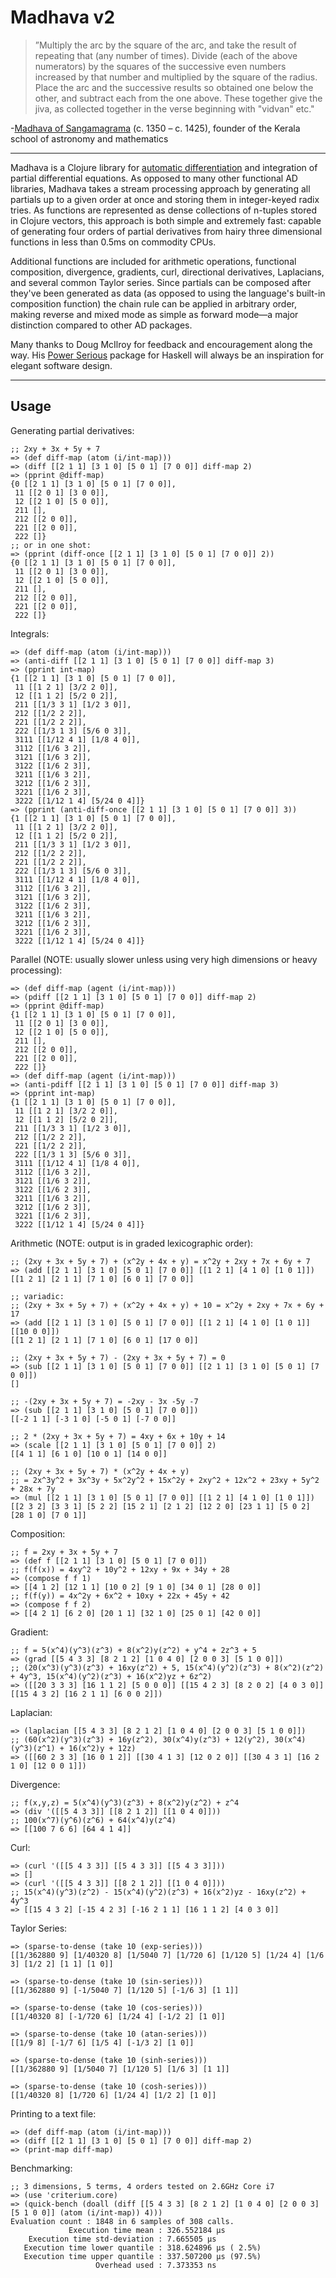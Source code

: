 # Madhava v2

>”Multiply the arc by the square of the arc, and take the result of repeating that (any number of times). Divide (each of the above numerators) by the squares of the successive even numbers increased by that number and multiplied by the square of the radius. Place the arc and the successive results so obtained one below the other, and subtract each from the one above. These together give the jiva, as collected together in the verse beginning with "vidvan" etc."

-[Madhava of Sangamagrama](https://en.wikipedia.org/wiki/Madhava_of_Sangamagrama) (c. 1350 – c. 1425), founder of the Kerala school of astronomy and mathematics

---

Madhava is a Clojure library for [automatic differentiation](https://en.wikipedia.org/wiki/Automatic_differentiation) and integration of partial differential equations. As opposed to many other functional AD libraries, Madhava takes a stream processing approach by generating all partials up to a given order at once and storing them in integer-keyed radix tries. As functions are represented as dense collections of n-tuples stored in Clojure vectors, this approach is both simple and extremely fast: capable of generating four orders of partial derivatives from hairy three dimensional functions in less than 0.5ms on commodity CPUs.

Additional functions are included for arithmetic operations, functional composition, divergence, gradients, curl, directional derivatives, Laplacians, and several common Taylor series. Since partials can be composed after they've been generated as data (as opposed to using the language's built-in composition function) the chain rule can be applied in arbitrary order, making reverse and mixed mode as simple as forward mode&mdash;a major distinction compared to other AD packages.

Many thanks to Doug McIlroy for feedback and encouragement along the way. His [Power Serious](http://www.cs.dartmouth.edu/~doug/powser.html) package for Haskell will always be an inspiration for elegant software design.

---

## Usage

Generating partial derivatives:

```
;; 2xy + 3x + 5y + 7
=> (def diff-map (atom (i/int-map)))
=> (diff [[2 1 1] [3 1 0] [5 0 1] [7 0 0]] diff-map 2)
=> (pprint @diff-map)
{0 [[2 1 1] [3 1 0] [5 0 1] [7 0 0]],
 11 [[2 0 1] [3 0 0]],
 12 [[2 1 0] [5 0 0]],
 211 [],
 212 [[2 0 0]],
 221 [[2 0 0]],
 222 []}
;; or in one shot:
=> (pprint (diff-once [[2 1 1] [3 1 0] [5 0 1] [7 0 0]] 2))
{0 [[2 1 1] [3 1 0] [5 0 1] [7 0 0]],
 11 [[2 0 1] [3 0 0]],
 12 [[2 1 0] [5 0 0]],
 211 [],
 212 [[2 0 0]],
 221 [[2 0 0]],
 222 []}
```

Integrals:

```
=> (def diff-map (atom (i/int-map)))
=> (anti-diff [[2 1 1] [3 1 0] [5 0 1] [7 0 0]] diff-map 3)
=> (pprint int-map)
{1 [[2 1 1] [3 1 0] [5 0 1] [7 0 0]],
 11 [[1 2 1] [3/2 2 0]],
 12 [[1 1 2] [5/2 0 2]],
 211 [[1/3 3 1] [1/2 3 0]],
 212 [[1/2 2 2]],
 221 [[1/2 2 2]],
 222 [[1/3 1 3] [5/6 0 3]],
 3111 [[1/12 4 1] [1/8 4 0]],
 3112 [[1/6 3 2]],
 3121 [[1/6 3 2]],
 3122 [[1/6 2 3]],
 3211 [[1/6 3 2]],
 3212 [[1/6 2 3]],
 3221 [[1/6 2 3]],
 3222 [[1/12 1 4] [5/24 0 4]]}
=> (pprint (anti-diff-once [[2 1 1] [3 1 0] [5 0 1] [7 0 0]] 3))
{1 [[2 1 1] [3 1 0] [5 0 1] [7 0 0]],
 11 [[1 2 1] [3/2 2 0]],
 12 [[1 1 2] [5/2 0 2]],
 211 [[1/3 3 1] [1/2 3 0]],
 212 [[1/2 2 2]],
 221 [[1/2 2 2]],
 222 [[1/3 1 3] [5/6 0 3]],
 3111 [[1/12 4 1] [1/8 4 0]],
 3112 [[1/6 3 2]],
 3121 [[1/6 3 2]],
 3122 [[1/6 2 3]],
 3211 [[1/6 3 2]],
 3212 [[1/6 2 3]],
 3221 [[1/6 2 3]],
 3222 [[1/12 1 4] [5/24 0 4]]}
```

Parallel (NOTE: usually slower unless using very high dimensions or heavy processing):

```
=> (def diff-map (agent (i/int-map)))
=> (pdiff [[2 1 1] [3 1 0] [5 0 1] [7 0 0]] diff-map 2)
=> (pprint @diff-map)
{1 [[2 1 1] [3 1 0] [5 0 1] [7 0 0]],
 11 [[2 0 1] [3 0 0]],
 12 [[2 1 0] [5 0 0]],
 211 [],
 212 [[2 0 0]],
 221 [[2 0 0]],
 222 []}
=> (def diff-map (agent (i/int-map)))
=> (anti-pdiff [[2 1 1] [3 1 0] [5 0 1] [7 0 0]] diff-map 3)
=> (pprint int-map)
{1 [[2 1 1] [3 1 0] [5 0 1] [7 0 0]],
 11 [[1 2 1] [3/2 2 0]],
 12 [[1 1 2] [5/2 0 2]],
 211 [[1/3 3 1] [1/2 3 0]],
 212 [[1/2 2 2]],
 221 [[1/2 2 2]],
 222 [[1/3 1 3] [5/6 0 3]],
 3111 [[1/12 4 1] [1/8 4 0]],
 3112 [[1/6 3 2]],
 3121 [[1/6 3 2]],
 3122 [[1/6 2 3]],
 3211 [[1/6 3 2]],
 3212 [[1/6 2 3]],
 3221 [[1/6 2 3]],
 3222 [[1/12 1 4] [5/24 0 4]]}
```

Arithmetic (NOTE: output is in graded lexicographic order):

```
;; (2xy + 3x + 5y + 7) + (x^2y + 4x + y) = x^2y + 2xy + 7x + 6y + 7
=> (add [[2 1 1] [3 1 0] [5 0 1] [7 0 0]] [[1 2 1] [4 1 0] [1 0 1]])
[[1 2 1] [2 1 1] [7 1 0] [6 0 1] [7 0 0]]

;; variadic:
;; (2xy + 3x + 5y + 7) + (x^2y + 4x + y) + 10 = x^2y + 2xy + 7x + 6y + 17
=> (add [[2 1 1] [3 1 0] [5 0 1] [7 0 0]] [[1 2 1] [4 1 0] [1 0 1]] [[10 0 0]])
[[1 2 1] [2 1 1] [7 1 0] [6 0 1] [17 0 0]]

;; (2xy + 3x + 5y + 7) - (2xy + 3x + 5y + 7) = 0
=> (sub [[2 1 1] [3 1 0] [5 0 1] [7 0 0]] [[2 1 1] [3 1 0] [5 0 1] [7 0 0]])
[]

;; -(2xy + 3x + 5y + 7) = -2xy - 3x -5y -7
=> (sub [[2 1 1] [3 1 0] [5 0 1] [7 0 0]])
[[-2 1 1] [-3 1 0] [-5 0 1] [-7 0 0]]

;; 2 * (2xy + 3x + 5y + 7) = 4xy + 6x + 10y + 14
=> (scale [[2 1 1] [3 1 0] [5 0 1] [7 0 0]] 2)
[[4 1 1] [6 1 0] [10 0 1] [14 0 0]]

;; (2xy + 3x + 5y + 7) * (x^2y + 4x + y)
;; = 2x^3y^2 + 3x^3y + 5x^2y^2 + 15x^2y + 2xy^2 + 12x^2 + 23xy + 5y^2 + 28x + 7y
=> (mul [[2 1 1] [3 1 0] [5 0 1] [7 0 0]] [[1 2 1] [4 1 0] [1 0 1]])
[[2 3 2] [3 3 1] [5 2 2] [15 2 1] [2 1 2] [12 2 0] [23 1 1] [5 0 2] [28 1 0] [7 0 1]]
```

Composition:

```
;; f = 2xy + 3x + 5y + 7
=> (def f [[2 1 1] [3 1 0] [5 0 1] [7 0 0]])
;; f(f(x)) = 4xy^2 + 10y^2 + 12xy + 9x + 34y + 28
=> (compose f f 1)
=> [[4 1 2] [12 1 1] [10 0 2] [9 1 0] [34 0 1] [28 0 0]]
;; f(f(y)) = 4x^2y + 6x^2 + 10xy + 22x + 45y + 42
=> (compose f f 2)
=> [[4 2 1] [6 2 0] [20 1 1] [32 1 0] [25 0 1] [42 0 0]]
```

Gradient:

```
;; f = 5(x^4)(y^3)(z^3) + 8(x^2)y(z^2) + y^4 + 2z^3 + 5
=> (grad [[5 4 3 3] [8 2 1 2] [1 0 4 0] [2 0 0 3] [5 1 0 0]])
;; (20(x^3)(y^3)(z^3) + 16xy(z^2) + 5, 15(x^4)(y^2)(z^3) + 8(x^2)(z^2) + 4y^3, 15(x^4)(y^2)(z^3) + 16(x^2)yz + 6z^2)
=> ([[20 3 3 3] [16 1 1 2] [5 0 0 0]] [[15 4 2 3] [8 2 0 2] [4 0 3 0]] [[15 4 3 2] [16 2 1 1] [6 0 0 2]])
```

Laplacian:

```
=> (laplacian [[5 4 3 3] [8 2 1 2] [1 0 4 0] [2 0 0 3] [5 1 0 0]])
;; (60(x^2)(y^3)(z^3) + 16y(z^2), 30(x^4)y(z^3) + 12(y^2), 30(x^4)(y^3)(z^1) + 16(x^2)y + 12z)
=> ([[60 2 3 3] [16 0 1 2]] [[30 4 1 3] [12 0 2 0]] [[30 4 3 1] [16 2 1 0] [12 0 0 1]])
```

Divergence:

```
;; f(x,y,z) = 5(x^4)(y^3)(z^3) + 8(x^2)y(z^2) + z^4
=> (div '([[5 4 3 3]] [[8 2 1 2]] [[1 0 4 0]]))
;; 100(x^7)(y^6)(z^6) + 64(x^4)y(z^4)
=> [[100 7 6 6] [64 4 1 4]]
```

Curl:

```
=> (curl '([[5 4 3 3]] [[5 4 3 3]] [[5 4 3 3]]))
=> []
=> (curl '([[5 4 3 3]] [[8 2 1 2]] [[1 0 4 0]]))
;; 15(x^4)(y^3)(z^2) - 15(x^4)(y^2)(z^3) + 16(x^2)yz - 16xy(z^2) + 4y^3
=> [[15 4 3 2] [-15 4 2 3] [-16 2 1 1] [16 1 1 2] [4 0 3 0]]
```

Taylor Series:

```
=> (sparse-to-dense (take 10 (exp-series)))
[[1/362880 9] [1/40320 8] [1/5040 7] [1/720 6] [1/120 5] [1/24 4] [1/6 3] [1/2 2] [1 1] [1 0]]

=> (sparse-to-dense (take 10 (sin-series)))
[[1/362880 9] [-1/5040 7] [1/120 5] [-1/6 3] [1 1]]

=> (sparse-to-dense (take 10 (cos-series)))
[[1/40320 8] [-1/720 6] [1/24 4] [-1/2 2] [1 0]]

=> (sparse-to-dense (take 10 (atan-series)))
[[1/9 8] [-1/7 6] [1/5 4] [-1/3 2] [1 0]]

=> (sparse-to-dense (take 10 (sinh-series)))
[[1/362880 9] [1/5040 7] [1/120 5] [1/6 3] [1 1]]

=> (sparse-to-dense (take 10 (cosh-series)))
[[1/40320 8] [1/720 6] [1/24 4] [1/2 2] [1 0]]
```

Printing to a text file:

```
=> (def diff-map (atom (i/int-map)))
=> (diff [[2 1 1] [3 1 0] [5 0 1] [7 0 0]] diff-map 2)
=> (print-map diff-map)
```

Benchmarking:

```
;; 3 dimensions, 5 terms, 4 orders tested on 2.6GHz Core i7 
=> (use 'criterium.core)
=> (quick-bench (doall (diff [[5 4 3 3] [8 2 1 2] [1 0 4 0] [2 0 0 3] [5 1 0 0]] (atom (i/int-map)) 4)))
Evaluation count : 1848 in 6 samples of 308 calls.
             Execution time mean : 326.552184 µs
    Execution time std-deviation : 7.665505 µs
   Execution time lower quantile : 318.624896 µs ( 2.5%)
   Execution time upper quantile : 337.507200 µs (97.5%)
                   Overhead used : 7.373353 ns
```
